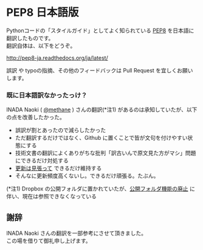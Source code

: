 # PEP8 日本語版

Pythonコードの「スタイルガイド」としてよく知られている [PEP8](https://github.com/python/peps/blob/master/pep-0008.txt) を日本語に翻訳したものです。  
翻訳自体は、以下をどうぞ。

http://pep8-ja.readthedocs.org/ja/latest/

誤訳 や typoの指摘、その他のフィードバックは Pull Request を宜しくお願いします。

### 既に日本語訳なかったっけ？

INADA Naoki ( [@methane](https://twitter.com/methane) ) さんの翻訳(\*注1) があるのは承知していたが、以下の点を改善したかった。

- 誤訳が割とあったので減らしたかった
- ただ翻訳するだけではなく、Github に置くことで皆が文句を付けやすい状態にする
- 技術文書の翻訳によくありがちな批判「訳古いんで原文見た方がマシ」問題にできるだけ対処する
 - [更新は見張って](https://github.com/python/peps/commits/main/pep-0008.txt) できるだけ維持する
 - そんなに更新頻度高くないし。できるだけ頑張る。たぶん。

(\*注1) Dropbox の公開フォルダに置かれていたが、[公開フォルダ機能の廃止](https://www.dropbox.com/help/files-folders/public-folder) に伴い、現在は参照できなくなっている

## 謝辞

INADA Naoki さんの翻訳を一部参考にさせて頂きました。  
この場を借りて御礼申し上げます。
